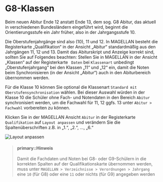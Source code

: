 # G8-Klassen

Beim neuen Abitur Ende 12 anstatt Ende 13, dem sog. G8 Abitur, das aktuell in verschiedenen Bundesländern eingeführt wird, beginnt die Orientierungsstufe ein Jahr früher, also in der Jahrgangsstufe 10. 

Die Oberstufenjahrgänge sind also (10), 11 und 12. In MAGELLAN besteht die Registerkarte „Qualifikation“ in der Ansicht „Abitur“ standardmäßig aus den Jahrgängen 11, 12 und 13. Damit das Abiturskript und Anzeige korrekt sind, sollten Sie auf Folgendes beachten: 
Stellen Sie in MAGELLAN in der Ansicht „Klassen“ auf der Registerkarte `` Daten`` bei ``Klassenart`` unbedingt „Oberstufenjahrgang“ bei den Klassen  „11“ und „12“ ein, damit die Noten beim Synchronisieren (in der Ansicht „Abitur“) auch in den Abiturbereich übernommen werden. 

Für die Klasse 10 können Sie optional die Klassenart ```Standard mit Oberstufensynchronisation``` wählen. Bei dieser Auswahl würden in der Klasse 10 die Schüler ohne Fach- und Notendaten in den Bereich ```Abitur``` synchronisiert werden, um die Fachwahl  für 11, 12 ggfs. 13 unter ```Abitur > Fachwahl``` vorbereiten zu können.

Klicken Sie in der MAGELLAN Ansicht `Abitur` in der Registerkarte `Qualifikation` auf `Layout anpassen` und verändern Sie die Spaltenüberschriften z.B. in „1.“, „2.“, …, „6.“ 

![Layout anpassen](/assets/images/g8_klassen.png)

> #### primary::Hinweis
>
> Damit die Fachdaten und Noten bei G8- oder G9-Schülern in die korrekten Spalten auf der Qualifikationskarte übernommen werden, muss unter `MAGELLAN > Verzeichnisse > Verordnungen > Jahrgang` eine `10` (für G8) oder eine `11` oder nichts (für G9) angegeben werden


